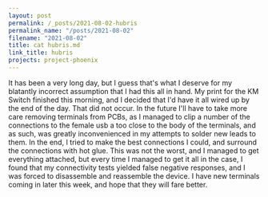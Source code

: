```yaml
---
layout: post
permalink: /_posts/2021-08-02-hubris
permalink_name: "/posts/2021-08-02"
filename: "2021-08-02"
title: cat hubris.md
link_title: hubris
projects: project-phoenix
---
```

It has been a very long day, but I guess that's what I deserve for my blatantly incorrect assumption that I had this all in hand.
My print for the KM Switch finished this morning, and I decided that I'd have it all wired up by the end of the day. That did not occur.
In the future I'll have to take more care removing terminals from PCBs, as I managed to clip a number of the connections to the female usb a too close to the body of the terminals, and as such, was greatly inconvenienced in my attempts to solder new leads to them. In the end, I tried to make the best connections I could, and surround the connections with hot glue.
This was not the worst, and I managed to get everything attached, but every time I managed to get it all in the case, I found that my connectivity tests yielded false negative responses, and I was forced to disassemble and reassemble the device.
I have new terminals coming in later this week, and hope that they will fare better.